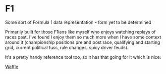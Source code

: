 # F1
Some sort of Formula 1 data representation - form yet to be determined

Primarily built for those F1ians like myself who enjoys watching replays of races past. I've found I enjoy them so much more when I have some context around it (championship positions pre and post race, qualifying and starting grid, current political fuss, rule changes, spicy driver feuds).

It's a pretty handy reference tool too, so it has that going for it which is nice. 

[Waffle](https://waffle.io/andrew-rayco/f1)
